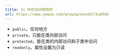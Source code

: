 ```yaml
---
title: ts 中的访问修饰符
url: https://www.yuque.com/wcywxq/mxunh7/ku85bk
---
```


- `public`，任何地方
- `private`，只能在类内部访问
- `protected`，能在类的内部访问和子类中访问
- `readonly`，属性设置为只读

